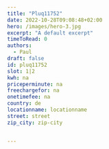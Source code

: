 ```yaml
---
title: "Pluq11752"
date: 2022-10-28T09:08:48+02:00
hero: /images/hero-3.jpg
excerpt: "A default excerpt"
timeToRead: 0
authors:
  - Paul
draft: false
id: pluq11752
slot: 1|2
kwh: na
priceperminute: na
freechargefor: na
onetimefee: na
country: de
locationname: locationname
street: street
zip_city: zip-city


---
```

